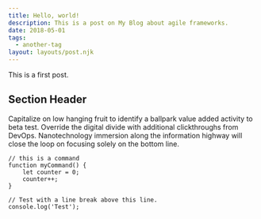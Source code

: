 ```yaml
---
title: Hello, world!
description: This is a post on My Blog about agile frameworks.
date: 2018-05-01
tags:
  - another-tag
layout: layouts/post.njk
---
```

This is a first post.

## Section Header

Capitalize on low hanging fruit to identify a ballpark value added activity to beta test. Override the digital divide with additional clickthroughs from DevOps. Nanotechnology immersion along the information highway will close the loop on focusing solely on the bottom line.

``` text/2-3
// this is a command
function myCommand() {
	let counter = 0;
	counter++;
}

// Test with a line break above this line.
console.log('Test');
```
